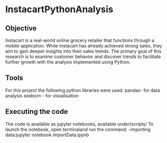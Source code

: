 # InstacartPythonAnalysis
## Objective
Instacart is a real-world online grocery retailer that functions through a mobile application. While Instacart has already achieved strong sales, they aim to gain deeper insights into their sales trends. The primary goal of this research is to examine customer behavior and discover trends to facilitate further growth with the analysis implemented using Python.
## Tools
For this project the following python libraries were used:
pandas- for data analysis
seaborn - for visualisation
## Executing the code
The code is available as jupyter notebooks, available under/scripts/
To launch the notebook, open terminaland run the command:
-importing data:jupyter notebook importData.ipynb
